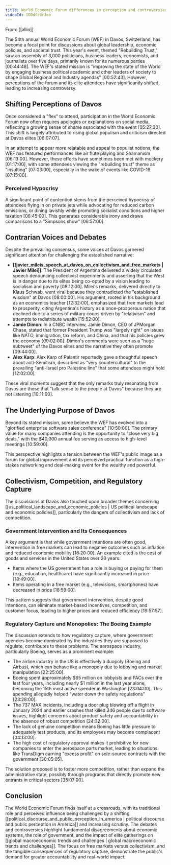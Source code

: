 ```yaml
---
title: World Economic Forum differences in perception and controversies
videoId: IG0dfz0r3eo
---
```


From: [[allin]] <br/> 

The 54th annual World Economic Forum (WEF) in Davos, Switzerland, has become a focal point for discussions about global leadership, economic policies, and societal trust. This year's event, themed "Rebuilding Trust," saw an assembly of 3,000 politicians, business leaders, economists, and journalists over five days, primarily known for its numerous parties <a class="yt-timestamp" data-t="00:44:48">[00:44:48]</a>. The WEF's stated mission is "improving the state of the World by engaging business political academic and other leaders of society to shape Global Regional and Industry agendas" <a class="yt-timestamp" data-t="00:52:43">[00:52:43]</a>. However, perceptions of the forum and its elite attendees have significantly shifted, leading to increasing controversy.

## Shifting Perceptions of Davos

Once considered a "flex" to attend, participation in the World Economic Forum now often requires apologies or explanations on social media, reflecting a growing sense of shame associated with the event <a class="yt-timestamp" data-t="05:27:30">[05:27:30]</a>. This shift is largely attributed to rising global populism and criticism directed at Davos elites <a class="yt-timestamp" data-t="06:07:07">[06:07:07]</a>.

In an attempt to appear more relatable and appeal to populist notions, the WEF has featured performances like air flute playing and Shamanism <a class="yt-timestamp" data-t="06:13:00">[06:13:00]</a>. However, these efforts have sometimes been met with mockery <a class="yt-timestamp" data-t="01:17:00">[01:17:00]</a>, with some attendees viewing the "rebuilding trust" theme as "insulting" <a class="yt-timestamp" data-t="07:03:00">[07:03:00]</a>, especially in the wake of events like COVID-19 <a class="yt-timestamp" data-t="07:15:00">[07:15:00]</a>.

### Perceived Hypocrisy

A significant point of contention stems from the perceived hypocrisy of attendees flying in on private jets while advocating for reduced carbon emissions, or dining lavishly while promoting socialist conditions and higher taxation <a class="yt-timestamp" data-t="06:45:00">[06:45:00]</a>. This generates considerable irony and draws comparisons to a "Simpsons show" <a class="yt-timestamp" data-t="06:57:00">[06:57:00]</a>.

## Contrarian Voices and Debates

Despite the prevailing consensus, some voices at Davos garnered significant attention for challenging the established narrative:

*   **[[javier_mileis_speech_at_davos_on_collectivism_and_free_markets | Javier Milei]]**: The President of Argentina delivered a widely circulated speech denouncing collectivist experiments and asserting that the West is in danger due to its elites being co-opted by a vision leading to socialism and poverty <a class="yt-timestamp" data-t="08:12:00">[08:12:00]</a>. Milei's remarks, delivered directly to Klaus Schwab, went viral because they contradicted the "established wisdom" at Davos <a class="yt-timestamp" data-t="08:00:00">[08:00:00]</a>. His argument, rooted in his background as an economics teacher <a class="yt-timestamp" data-t="12:32:00">[12:32:00]</a>, emphasized that free markets lead to prosperity, citing Argentina's history as a once-prosperous nation that declined due to a series of military coups driven by "relativism" and attempts to redistribute wealth <a class="yt-timestamp" data-t="15:52:00">[15:52:00]</a>.
*   **Jamie Dimon**: In a CNBC interview, Jamie Dimon, CEO of JPMorgan Chase, stated that former President Trump was "largely right" on issues like NATO, immigration, tax reform, and China, and that his policies grew the economy <a class="yt-timestamp" data-t="09:02:00">[09:02:00]</a>. Dimon's comments were seen as a "huge subtweet" of the Davos elites and the narrative they often promote <a class="yt-timestamp" data-t="09:44:00">[09:44:00]</a>.
*   **Alex Karp**: Alex Karp of Palantir reportedly gave a thoughtful speech about anti-Semitism, described as "very countercultural" to the prevailing "anti-Israel pro Palestine line" that some attendees might hold <a class="yt-timestamp" data-t="12:02:00">[12:02:00]</a>.

These viral moments suggest that the only remarks truly resonating from Davos are those that "talk sense to the people at Davos" because they are not listening <a class="yt-timestamp" data-t="10:11:00">[10:11:00]</a>.

## The Underlying Purpose of Davos

Beyond its stated mission, some believe the WEF has evolved into a "glorified enterprise software sales conference" <a class="yt-timestamp" data-t="10:50:00">[10:50:00]</a>. The primary value for many companies attending is the opportunity to "close very big deals," with the $40,000 annual fee serving as access to high-level meetings <a class="yt-timestamp" data-t="10:59:00">[10:59:00]</a>.

This perspective highlights a tension between the WEF's public image as a forum for global improvement and its perceived practical function as a high-stakes networking and deal-making event for the wealthy and powerful.

## Collectivism, Competition, and Regulatory Capture

The discussions at Davos also touched upon broader themes concerning [[us_political_landscape_and_economic_policies | US political landscape and economic policies]], particularly the dangers of collectivism and lack of competition.

### Government Intervention and Its Consequences

A key argument is that while government intentions are often good, intervention in free markets can lead to negative outcomes such as inflation and reduced economic mobility <a class="yt-timestamp" data-t="18:20:00">[18:20:00]</a>. An example cited is the cost of goods and services in the United States over 20 years:
*   Items where the US government has a role in buying or paying for them (e.g., education, healthcare) have significantly increased in price <a class="yt-timestamp" data-t="18:49:00">[18:49:00]</a>.
*   Items operating in a free market (e.g., televisions, smartphones) have decreased in price <a class="yt-timestamp" data-t="18:59:00">[18:59:00]</a>.

This pattern suggests that government intervention, despite good intentions, can eliminate market-based incentives, competition, and customer focus, leading to higher prices and reduced efficiency <a class="yt-timestamp" data-t="19:57:00">[19:57:57]</a>.

### Regulatory Capture and Monopolies: The Boeing Example

The discussion extends to how regulatory capture, where government agencies become dominated by the industries they are supposed to regulate, contributes to these problems. The aerospace industry, particularly Boeing, serves as a prominent example:
*   The airline industry in the US is effectively a duopoly (Boeing and Airbus), which can behave like a monopoly due to lobbying and market manipulation <a class="yt-timestamp" data-t="22:25:00">[22:25:00]</a>.
*   Boeing spent approximately $65 million on lobbyists and PACs over the last four years, including nearly $1 million in the last year alone, becoming the 15th most active spender in Washington <a class="yt-timestamp" data-t="23:04:00">[23:04:00]</a>. This spending allegedly helped "water down the safety regulations" <a class="yt-timestamp" data-t="23:28:00">[23:28:00]</a>.
*   The 737 MAX incidents, including a door plug blowing off a flight in January 2024 and earlier crashes that killed 346 people due to software issues, highlight concerns about product safety and accountability in the absence of robust competition <a class="yt-timestamp" data-t="24:32:00">[24:32:00]</a>.
*   The lack of genuine competition means Boeing has little pressure to adequately test products, and its employees may become complacent <a class="yt-timestamp" data-t="34:13:00">[34:13:00]</a>.
*   The high cost of regulatory approval makes it prohibitive for new companies to enter the aerospace parts market, leading to situations like TransDigm earning "excess profit" on sole-source contracts with the government <a class="yt-timestamp" data-t="30:05:00">[30:05:05]</a>.

The solution proposed is to foster more competition, rather than expand the administrative state, possibly through programs that directly promote new entrants in critical sectors <a class="yt-timestamp" data-t="35:07:00">[35:07:00]</a>.

## Conclusion

The World Economic Forum finds itself at a crossroads, with its traditional role and perceived influence being challenged by a shifting [[political_discourse_and_public_perception_in_america | political discourse and public perception in America]] and increasing scrutiny. The debates and controversies highlight fundamental disagreements about economic systems, the role of government, and the impact of elite gatherings on [[global macroeconomic trends and challenges | global macroeconomic trends and challenges]]. The focus on free markets versus collectivism, and the tangible consequences of regulatory capture, demonstrate the public's demand for greater accountability and real-world impact.